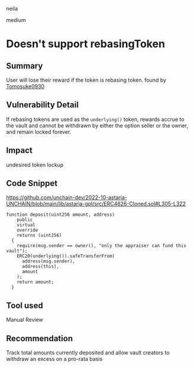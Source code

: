 neila

medium

# Doesn't support rebasingToken

## Summary
User will lose their reward if the token is rebasing token.
found by [Tomosuke0930](https://github.com/Tomosuke0930)

## Vulnerability Detail
If rebasing tokens are used as the `underlying()` token, rewards accrue to the vault and cannot be withdrawn by either the option seller or the owner, and remain locked forever.

## Impact
undesired token lockup

## Code Snippet
https://github.com/unchain-dev/2022-10-astaria-UNCHAIN/blob/main/lib/astaria-gpl/src/ERC4626-Cloned.sol#L305-L322
```solidity
function deposit(uint256 amount, address)
    public
    virtual
    override
    returns (uint256)
  {
    require(msg.sender == owner(), "only the appraiser can fund this vault");
    ERC20(underlying()).safeTransferFrom(
      address(msg.sender),
      address(this),
      amount
    );
    return amount;
  }
```

## Tool used
Manual Review

## Recommendation
Track total amounts currently deposited and allow vault creators to withdraw an excess on a pro-rata basis